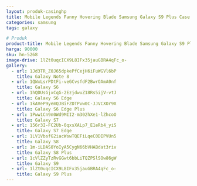 ```yaml
---
layout: produk-casinghp
title: Mobile Legends Fanny Hovering Blade Samsung Galaxy S9 Plus Case
categories: samsung
tags: galaxy

# Produk
product-title: Mobile Legends Fanny Hovering Blade Samsung Galaxy S9 Plus Case
harga: 90000
sku: hn-5268
image-drive: 1lZt0uqcICX9L8IFx35jauGBRA4qFc_o-
gallery:
  - url: 1Jd3TR_Z0J65dpkePfCejH6iFuWGVl6bP
    title: Galaxy Note 8
  - url: 1QWxLsrPDtFi-veGCvsfdF2BwrOAmA0nf
    title: Galaxy S6
  - url: 1hQDUsGjxCqG-2EzjdwuZ18Rs5ijV-vtJ
    title: Galaxy S6 Edge
  - url: 1kAVeP9yemQJBiFZDTPvw0C-JJVCXOr9X
    title: Galaxy S6 Edge Plus
  - url: 1Pww1Cn9n0Wd9MII2-m302hXe1-lZhcoO
    title: Galaxy S7
  - url: 156r3I-FC2Ub-0qxsXALp7_E1eRb4_yiS
    title: Galaxy S7 Edge
  - url: 1LV1VbsfG2iacWswTQEFiLqeC0DIPVUn5
    title: Galaxy S8
  - url: 1m-iLDAS0YoIyA5CygN66bVHABdat3riv
    title: Galaxy S8 Plus
  - url: 1cVlZZyTzRvGGwt6bbLiTQZPSlSOw86gW
    title: Galaxy S9
  - url: 1lZt0uqcICX9L8IFx35jauGBRA4qFc_o-
    title: Galaxy S9 Plus
---
```

